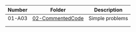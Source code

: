 | Number | Folder                              | Description                            |
| :----: | ----------------------------------- | -------------------------------------- |
| 01-A03 | [02-CommentedCode]()   | Simple problems |
|  | []()   |  |
|  | []()   |  |